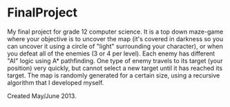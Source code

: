 FinalProject
============
My final project for grade 12 computer science. It is a top down maze-game where your objective is to uncover the map
(it's covered in darkness so you can uncover it using a circle of "light" surrounding your character), or when you
defeat all of the enemies (3 or 4 per level). Each enemy has different "AI" logic using A* pathfinding. One type of
enemy travels to its target (your position) very quickly, but cannot select a new target until it has reached its target.
The map is randomly generated for a certain size, using a recursive algorithm that I developed myself.

Created May/June 2013.
